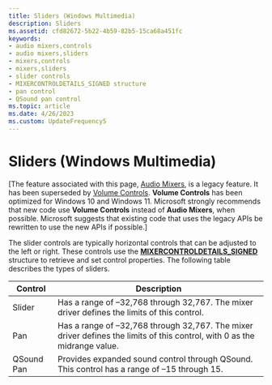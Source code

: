 ```yaml
---
title: Sliders (Windows Multimedia)
description: Sliders
ms.assetid: cfd82672-5b22-4b59-82b5-15ca68a451fc
keywords:
- audio mixers,controls
- audio mixers,sliders
- mixers,controls
- mixers,sliders
- slider controls
- MIXERCONTROLDETAILS_SIGNED structure
- pan control
- QSound pan control
ms.topic: article
ms.date: 4/26/2023
ms.custom: UpdateFrequency5
---
```


# Sliders (Windows Multimedia)

\[The feature associated with this page, [Audio Mixers](/windows/win32/multimedia/audio-mixers), is a legacy feature. It has been superseded by [Volume Controls](/windows/win32/coreaudio/volume-controls). **Volume Controls** has been optimized for Windows 10 and Windows 11. Microsoft strongly recommends that new code use **Volume Controls** instead of **Audio Mixers**, when possible. Microsoft suggests that existing code that uses the legacy APIs be rewritten to use the new APIs if possible.\]

The slider controls are typically horizontal controls that can be adjusted to the left or right. These controls use the [**MIXERCONTROLDETAILS\_SIGNED**](/previous-versions//dd757297(v=vs.85)) structure to retrieve and set control properties. The following table describes the types of sliders.



| Control    | Description                                                                                                               |
|------------|---------------------------------------------------------------------------------------------------------------------------|
| Slider     | Has a range of –32,768 through 32,767. The mixer driver defines the limits of this control.                               |
| Pan        | Has a range of –32,768 through 32,767. The mixer driver defines the limits of this control, with 0 as the midrange value. |
| QSound Pan | Provides expanded sound control through QSound. This control has a range of –15 through 15.                               |



 

 

 
